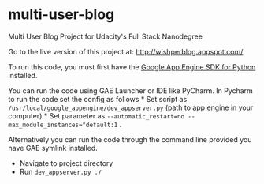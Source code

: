 # multi-user-blog
Multi User Blog Project for Udacity's Full Stack Nanodegree

Go to the live version of this project at: http://wishperblog.appspot.com/

To run this code, you must first have the [Google App Engine SDK for Python](https://cloud.google.com/appengine/downloads) installed.

You can run the code using GAE Launcher or IDE like PyCharm. In Pycharm to run the code set the config as follows
    * Set script as `/usr/local/google_appengine/dev_appserver.py` (path to app engine in your computer)
    * Set parameter as `--automatic_restart=no --max_module_instances="default:1` .
  
Alternatively you can run the code through the command line
provided you have GAE symlink installed.
  - Navigate to project directory
  - Run `dev_appserver.py ./`

